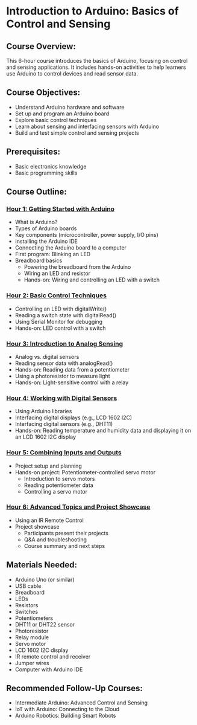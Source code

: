 
# Introduction to Arduino: Basics of Control and Sensing

## Course Overview:
This 6-hour course introduces the basics of Arduino, focusing on control and sensing applications. It includes hands-on activities to help learners use Arduino to control devices and read sensor data.

## Course Objectives:
- Understand Arduino hardware and software
- Set up and program an Arduino board
- Explore basic control techniques
- Learn about sensing and interfacing sensors with Arduino
- Build and test simple control and sensing projects

## Prerequisites:
- Basic electronics knowledge
- Basic programming skills

## Course Outline:

### [Hour 1: Getting Started with Arduino](documents/H1_Getting_Started_with_Arduino.md)
- What is Arduino?
- Types of Arduino boards
- Key components (microcontroller, power supply, I/O pins)
- Installing the Arduino IDE
- Connecting the Arduino board to a computer
- First program: Blinking an LED
- Breadboard basics
  - Powering the breadboard from the Arduino
  - Wiring an LED and resistor
  - Hands-on: Wiring and controlling an LED with a switch

### [Hour 2: Basic Control Techniques](documents/H2_Basic_Control_Techniques.md)
- Controlling an LED with digitalWrite()
- Reading a switch state with digitalRead()
- Using Serial Monitor for debugging
- Hands-on: LED control with a switch

### [Hour 3: Introduction to Analog Sensing](documents/H3_Introduction_to_Analog_Sensing.md)
- Analog vs. digital sensors
- Reading sensor data with analogRead()
- Hands-on: Reading data from a potentiometer
- Using a photoresistor to measure light
- Hands-on: Light-sensitive control with a relay

### [Hour 4: Working with Digital Sensors](documents/H4_Working_with_Digital_Sensors.md)
- Using Arduino libraries
- Interfacing digital displays (e.g., LCD 1602 I2C)
- Interfacing digital sensors (e.g., DHT11)
- Hands-on: Reading temperature and humidity data and displaying it on an LCD 1602 I2C display

### [Hour 5: Combining Inputs and Outputs](documents/H5_Combining_Inputs_and_Outputs.md)
- Project setup and planning
- Hands-on project: Potentiometer-controlled servo motor
  - Introduction to servo motors
  - Reading potentiometer data
  - Controlling a servo motor

### [Hour 6: Advanced Topics and Project Showcase](documents/H6_Advanced_Topics_and_Project_Showcase.md)
- Using an IR Remote Control
- Project showcase
  - Participants present their projects
  - Q&A and troubleshooting
  - Course summary and next steps

## Materials Needed:
- Arduino Uno (or similar)
- USB cable
- Breadboard
- LEDs
- Resistors
- Switches
- Potentiometers
- DHT11 or DHT22 sensor
- Photoresistor
- Relay module
- Servo motor
- LCD 1602 I2C display
- IR remote control and receiver
- Jumper wires
- Computer with Arduino IDE

## Recommended Follow-Up Courses:
- Intermediate Arduino: Advanced Control and Sensing
- IoT with Arduino: Connecting to the Cloud
- Arduino Robotics: Building Smart Robots

